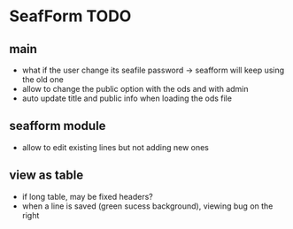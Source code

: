 SeafForm TODO
=============

main
----

- what if the user change its seafile password -> seafform will keep using the old one
- allow to change the public option with the ods and with admin
- auto update title and public info when loading the ods file

seafform module
---------------

- allow to edit existing lines but not adding new ones

view as table
-------------

- if long table, may be fixed headers?
- when a line is saved (green sucess background), viewing bug on the right
